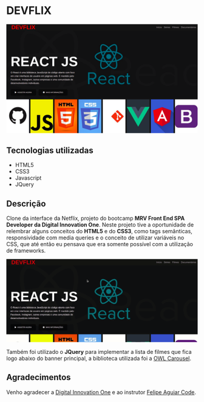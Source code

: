 # DEVFLIX

![Devflix](printscreen/devflix.png)

## Tecnologias utilizadas

- HTML5
- CSS3
- Javascript
- JQuery

## Descrição

Clone da interface da Netflix, projeto do bootcamp **MRV Front End SPA Developer da Digital Innovation One**. Neste projeto tive a oportunidade de relembrar alguns conceitos do **HTML5** e do **CSS3**, como tags semânticas, responsividade com media queries e o conceito de utilizar variáveis no CSS, que até então eu pensava que era somente possível com a utilização de frameworks.

![devflix](printscreen/gif-home.gif)

Também foi utilizado o **JQuery** para implementar a lista de filmes que fica logo abaixo do banner principal, a biblioteca utilizada foi a [OWL Carousel](https://owlcarousel2.github.io/OwlCarousel2/).

## Agradecimentos

Venho agradecer a [Digital Innovation One](https://digitalinnovation.one/) e ao instrutor [Felipe Aguiar Code](https://github.com/felipeAguiarCode).

